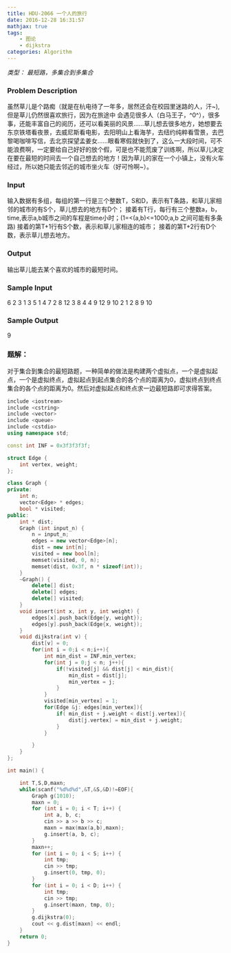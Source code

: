 ```yaml
---
title: HDU-2066 一个人的旅行
date: 2016-12-28 16:31:57
mathjax: true
tags: 
    - 图论
    - dijkstra
categories: Algorithm
---
```


*类型： 最短路，多集合到多集合*

### Problem Description

虽然草儿是个路痴（就是在杭电待了一年多，居然还会在校园里迷路的人，汗~),但是草儿仍然很喜欢旅行，因为在旅途中 会遇见很多人（白马王子，^0^），很多事，还能丰富自己的阅历，还可以看美丽的风景……草儿想去很多地方，她想要去东京铁塔看夜景，去威尼斯看电影，去阳明山上看海芋，去纽约纯粹看雪景，去巴黎喝咖啡写信，去北京探望孟姜女……眼看寒假就快到了，这么一大段时间，可不能浪费啊，一定要给自己好好的放个假，可是也不能荒废了训练啊，所以草儿决定在要在最短的时间去一个自己想去的地方！因为草儿的家在一个小镇上，没有火车经过，所以她只能去邻近的城市坐火车（好可怜啊~）。

### Input

输入数据有多组，每组的第一行是三个整数T，S和D，表示有T条路，和草儿家相邻的城市的有S个，草儿想去的地方有D个；
 接着有T行，每行有三个整数a，b，time,表示a,b城市之间的车程是time小时；(1=<(a,b)<=1000;a,b 之间可能有多条路)
 接着的第T+1行有S个数，表示和草儿家相连的城市；
 接着的第T+2行有D个数，表示草儿想去地方。

### Output

输出草儿能去某个喜欢的城市的最短时间。

### Sample Input

6 2 3
1 3 5
1 4 7
2 8 12
3 8 4
4 9 12
9 10 2
1 2
8 9 10

### Sample Output

9

### 题解：

对于集合到集合的最短路题，一种简单的做法是构建两个虚拟点，一个是虚拟起点，一个是虚拟终点，虚拟起点到起点集合的各个点的距离为0，虚拟终点到终点集合的各个点的距离为0。然后对虚拟起点和终点求一边最短路即可求得答案。

```c++
include <iostream>
include <cstring>
include <vector>
include <queue>
include <cstdio>
using namespace std;

const int INF = 0x3f3f3f3f;

struct Edge {
	int vertex, weight;
};

class Graph {
private:
	int n;
	vector<Edge> * edges;
    bool * visited;
public:
	int * dist;
	Graph (int input_n) {
		n = input_n;
		edges = new vector<Edge>[n];
		dist = new int[n];
        visited = new bool[n];
        memset(visited, 0, n);
		memset(dist, 0x3f, n * sizeof(int));
	}
	~Graph() {
		delete[] dist;
		delete[] edges;
        delete[] visited;
	}
    void insert(int x, int y, int weight) {
        edges[x].push_back(Edge{y, weight});
        edges[y].push_back(Edge{x, weight});
    }
    void dijkstra(int v) {
        dist[v] = 0;
        for(int i = 0;i < n;i++){
            int min_dist = INF,min_vertex;
            for(int j = 0;j < n; j++){
                if(!visited[j] && dist[j] < min_dist){
                    min_dist = dist[j];
                    min_vertex = j;
                }
            }
            visited[min_vertex] = 1;
            for(Edge &j: edges[min_vertex]){
                if( min_dist + j.weight < dist[j.vertex]){
                    dist[j.vertex] = min_dist + j.weight;
                }
            }

        }
    }
};

int main() {

	int T,S,D,maxn;
	while(scanf("%d%d%d",&T,&S,&D)!=EOF){
        Graph g(1010);
        maxn = 0;
        for (int i = 0; i < T; i++) {
            int a, b, c;
            cin >> a >> b >> c;
            maxn = max(max(a,b),maxn);
            g.insert(a, b, c);
        }
        maxn++;
        for (int i = 0; i < S; i++) {
            int tmp;
            cin >> tmp;
            g.insert(0, tmp, 0);
        }
        for (int i = 0; i < D; i++) {
            int tmp;
            cin >> tmp;
            g.insert(maxn, tmp, 0);
        }
        g.dijkstra(0);
        cout << g.dist[maxn] << endl;
	}
	return 0;
}
```



